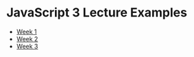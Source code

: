 # JavaScript 3 Lecture Examples

- [Week 1](./src/week1/README.md)
- [Week 2](./src/week2/README.md)
- [Week 3](./src/week3/README.md)
